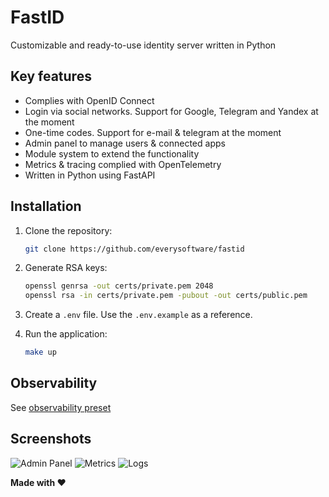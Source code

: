 # FastID

Customizable and ready-to-use identity server written in Python

## Key features

* Complies with OpenID Connect
* Login via social networks. Support for Google, Telegram and Yandex at the moment
* One-time codes. Support for e-mail & telegram at the moment
* Admin panel to manage users & connected apps
* Module system to extend the functionality
* Metrics & tracing complied with OpenTelemetry
* Written in Python using FastAPI

## Installation

1. Clone the repository:

    ```bash
    git clone https://github.com/everysoftware/fastid
    ```

2. Generate RSA keys:

    ```bash
    openssl genrsa -out certs/private.pem 2048
    openssl rsa -in certs/private.pem -pubout -out certs/public.pem
    ```

3. Create a `.env` file. Use the `.env.example` as a reference.
4. Run the application:

    ```bash
    make up
    ```

## Observability

See [observability preset](https://github.com/everysoftware/fastapi-obs)

## Screenshots

![Admin Panel](assets/admin_panel.png)
![Metrics](assets/dashboard_metrics.png)
![Logs](assets/dashboards_logs.png)

**Made with ❤️**
